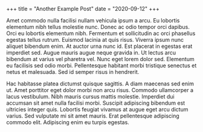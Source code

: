 +++
title = "Another Example Post"
date = "2020-09-12"
+++

Amet commodo nulla facilisi nullam vehicula ipsum a arcu. Eu lobortis elementum nibh tellus molestie nunc. Donec ac odio tempor orci dapibus. Orci eu lobortis elementum nibh. Fermentum et sollicitudin ac orci phasellus egestas tellus rutrum. Euismod lacinia at quis risus. Viverra ipsum nunc aliquet bibendum enim. At auctor urna nunc id. Est placerat in egestas erat imperdiet sed. Augue mauris augue neque gravida in. Ut lectus arcu bibendum at varius vel pharetra vel. Nunc eget lorem dolor sed. Elementum eu facilisis sed odio morbi. Pellentesque habitant morbi tristique senectus et netus et malesuada. Sed id semper risus in hendrerit.

Hac habitasse platea dictumst quisque sagittis. A diam maecenas sed enim ut. Amet porttitor eget dolor morbi non arcu risus. Commodo ullamcorper a lacus vestibulum. Nibh mauris cursus mattis molestie. Imperdiet dui accumsan sit amet nulla facilisi morbi. Suscipit adipiscing bibendum est ultricies integer quis. Lobortis feugiat vivamus at augue eget arcu dictum varius. Sed vulputate mi sit amet mauris. Erat pellentesque adipiscing commodo elit. Adipiscing enim eu turpis egestas.
